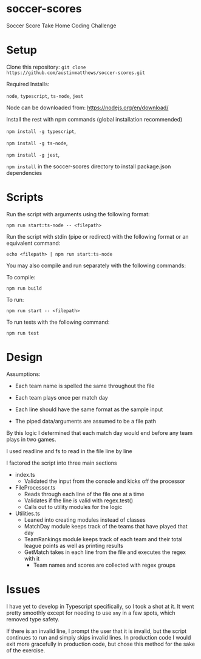 # soccer-scores
Soccer Score Take Home Coding Challenge

# Setup
Clone this repository:
`git clone https://github.com/austinmatthews/soccer-scores.git`

Required Installs: 

`node`, `typescript`, `ts-node`, `jest`

Node can be downloaded from: <https://nodejs.org/en/download/>

Install the rest with npm commands (global installation recommended)

`npm install -g typescript`,

`npm install -g ts-node`,

`npm install -g jest`,

`npm install` in the soccer-scores directory to install package.json dependencies

# Scripts

Run the script with arguments using the following format:

`npm run start:ts-node -- <filepath>`

Run the script with stdin (pipe or redirect) with the following format or an equivalent command:

`echo <filepath> | npm run start:ts-node`

You may also compile and run separately with the following commands:

To compile: 

`npm run build`

To run: 

`npm run start -- <filepath>`

To run tests with the following command:

`npm run test`

# Design

Assumptions:

- Each team name is spelled the same throughout the file

- Each team plays once per match day

- Each line should have the same format as the sample input

- The piped data/arguments are assumed to be a file path

By this logic I determined that each match day would end before any team plays in two games.

I used readline and fs to read in the file line by line

I factored the script into three main sections
    
- index.ts
    - Validated the input from the console and kicks off the processor 
- FileProcessor.ts
    - Reads through each line of the file one at a time
    - Validates if the line is valid with regex.test()
    - Calls out to utility modules for the logic
- Utilities.ts
    - Leaned into creating modules instead of classes
    - MatchDay module keeps track of the teams that have played that day
    - TeamRankings module keeps track of each team and their total league points as well as printing results
    - GetMatch takes in each line from the file and executes the regex with it 
        - Team names and scores are collected with regex groups

# Issues

I have yet to develop in Typescript specifically, so I took a shot at it. It went pretty smoothly except for needing to use `any` in a few spots, which removed type safety.

If there is an invalid line, I prompt the user that it is invalid, but the script continues to run and simply skips invalid lines. In production code I would exit more gracefully in production code, but chose this method for the sake of the exercise.

